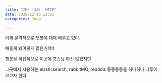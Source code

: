 ```yaml
---
title: "자바 (16). HTTP"
date: 2020-12-16 22:21
categories: Java

---
```


이제 본격적으로 챗봇에 대해 배우고 있다.

배울게 왜이렇게 많은거야!!

챗봇을 직접적으로 이곳에 포스팅 하진 않겠지만 

그곳에서 사용하는 elasticsearch, rabbitMQ, redddis 등등등등을 하나하나 다루어 보고자 한다.


